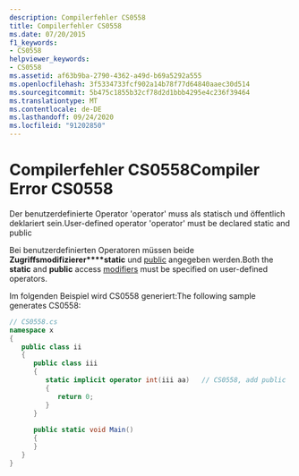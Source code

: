 ```yaml
---
description: Compilerfehler CS0558
title: Compilerfehler CS0558
ms.date: 07/20/2015
f1_keywords:
- CS0558
helpviewer_keywords:
- CS0558
ms.assetid: af63b9ba-2790-4362-a49d-b69a5292a555
ms.openlocfilehash: 3f5334733fcf902a14b78f77d64840aaec30d514
ms.sourcegitcommit: 5b475c1855b32cf78d2d1bbb4295e4c236f39464
ms.translationtype: MT
ms.contentlocale: de-DE
ms.lasthandoff: 09/24/2020
ms.locfileid: "91202850"
---
```

# <a name="compiler-error-cs0558"></a><span data-ttu-id="5d6f1-103">Compilerfehler CS0558</span><span class="sxs-lookup"><span data-stu-id="5d6f1-103">Compiler Error CS0558</span></span>

<span data-ttu-id="5d6f1-104">Der benutzerdefinierte Operator 'operator' muss als statisch und öffentlich deklariert sein.</span><span class="sxs-lookup"><span data-stu-id="5d6f1-104">User-defined operator 'operator' must be declared static and public</span></span>  
  
 <span data-ttu-id="5d6f1-105">Bei benutzerdefinierten Operatoren müssen beide **Zugriffsmodifizierer\*\*\*\*static** und [public](../language-reference/keywords/index.md) angegeben werden.</span><span class="sxs-lookup"><span data-stu-id="5d6f1-105">Both the **static** and **public** access [modifiers](../language-reference/keywords/index.md) must be specified on user-defined operators.</span></span>  
  
 <span data-ttu-id="5d6f1-106">Im folgenden Beispiel wird CS0558 generiert:</span><span class="sxs-lookup"><span data-stu-id="5d6f1-106">The following sample generates CS0558:</span></span>  
  
```csharp  
// CS0558.cs  
namespace x  
{  
   public class ii  
   {  
      public class iii  
      {  
         static implicit operator int(iii aa)   // CS0558, add public  
         {  
            return 0;  
         }  
      }  
  
      public static void Main()  
      {  
      }  
   }  
}  
```
